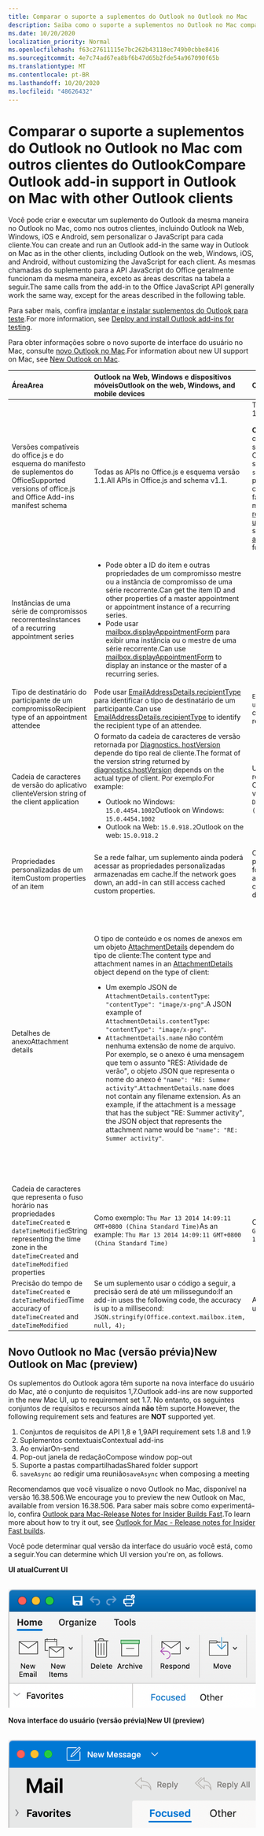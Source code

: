 ```yaml
---
title: Comparar o suporte a suplementos do Outlook no Outlook no Mac
description: Saiba como o suporte a suplementos no Outlook no Mac compara com outros clientes do Outlook.
ms.date: 10/20/2020
localization_priority: Normal
ms.openlocfilehash: f63c27611115e7bc262b43118ec749b0cbbe8416
ms.sourcegitcommit: 4e7c74ad67ea8bf6b47d65b2fde54a967090f65b
ms.translationtype: MT
ms.contentlocale: pt-BR
ms.lasthandoff: 10/20/2020
ms.locfileid: "48626432"
---
```

# <a name="compare-outlook-add-in-support-in-outlook-on-mac-with-other-outlook-clients"></a><span data-ttu-id="79744-103">Comparar o suporte a suplementos do Outlook no Outlook no Mac com outros clientes do Outlook</span><span class="sxs-lookup"><span data-stu-id="79744-103">Compare Outlook add-in support in Outlook on Mac with other Outlook clients</span></span>

<span data-ttu-id="79744-104">Você pode criar e executar um suplemento do Outlook da mesma maneira no Outlook no Mac, como nos outros clientes, incluindo Outlook na Web, Windows, iOS e Android, sem personalizar o JavaScript para cada cliente.</span><span class="sxs-lookup"><span data-stu-id="79744-104">You can create and run an Outlook add-in the same way in Outlook on Mac as in the other clients, including Outlook on the web, Windows, iOS, and Android, without customizing the JavaScript for each client.</span></span> <span data-ttu-id="79744-105">As mesmas chamadas do suplemento para a API JavaScript do Office geralmente funcionam da mesma maneira, exceto as áreas descritas na tabela a seguir.</span><span class="sxs-lookup"><span data-stu-id="79744-105">The same calls from the add-in to the Office JavaScript API generally work the same way, except for the areas described in the following table.</span></span>

<span data-ttu-id="79744-106">Para saber mais, confira [implantar e instalar suplementos do Outlook para teste](testing-and-tips.md).</span><span class="sxs-lookup"><span data-stu-id="79744-106">For more information, see [Deploy and install Outlook add-ins for testing](testing-and-tips.md).</span></span>

<span data-ttu-id="79744-107">Para obter informações sobre o novo suporte de interface do usuário no Mac, consulte [novo Outlook no Mac](#new-outlook-on-mac-preview).</span><span class="sxs-lookup"><span data-stu-id="79744-107">For information about new UI support on Mac, see [New Outlook on Mac](#new-outlook-on-mac-preview).</span></span>

| <span data-ttu-id="79744-108">Área</span><span class="sxs-lookup"><span data-stu-id="79744-108">Area</span></span> | <span data-ttu-id="79744-109">Outlook na Web, Windows e dispositivos móveis</span><span class="sxs-lookup"><span data-stu-id="79744-109">Outlook on the web, Windows, and mobile devices</span></span> | <span data-ttu-id="79744-110">Outlook no Mac</span><span class="sxs-lookup"><span data-stu-id="79744-110">Outlook on Mac</span></span> |
|:-----|:-----|:-----|
| <span data-ttu-id="79744-111">Versões compatíveis do office.js e do esquema do manifesto de suplementos do Office</span><span class="sxs-lookup"><span data-stu-id="79744-111">Supported versions of office.js and Office Add-ins manifest schema</span></span> | <span data-ttu-id="79744-112">Todas as APIs no Office.js e esquema versão 1.1.</span><span class="sxs-lookup"><span data-stu-id="79744-112">All APIs in Office.js and schema v1.1.</span></span> | <span data-ttu-id="79744-113">Todas as APIs no Office.js e esquema versão 1.1.</span><span class="sxs-lookup"><span data-stu-id="79744-113">All APIs in Office.js and schema v1.1.</span></span><br><br><span data-ttu-id="79744-114">**Observação**: no Outlook no Mac, somente compilar o 16.35.308 ou posterior oferece suporte para salvar uma reunião.</span><span class="sxs-lookup"><span data-stu-id="79744-114">**NOTE**: In Outlook on Mac, only build 16.35.308 or later supports saving a meeting.</span></span> <span data-ttu-id="79744-115">Caso contrário, o `saveAsync` método falhará quando for chamado a partir de uma reunião no modo de composição.</span><span class="sxs-lookup"><span data-stu-id="79744-115">Otherwise, the `saveAsync` method fails when called from a meeting in compose mode.</span></span> <span data-ttu-id="79744-116">Consulte [Não é possível salvar uma reunião como um rascunho no Outlook para Mac usando a API do Office JS](https://support.microsoft.com/help/4505745) para obter uma solução alternativa.</span><span class="sxs-lookup"><span data-stu-id="79744-116">See [Cannot save a meeting as a draft in Outlook for Mac by using Office JS API](https://support.microsoft.com/help/4505745) for a workaround.</span></span> |
| <span data-ttu-id="79744-117">Instâncias de uma série de compromissos recorrentes</span><span class="sxs-lookup"><span data-stu-id="79744-117">Instances of a recurring appointment series</span></span> | <ul><li><span data-ttu-id="79744-118">Pode obter a ID do item e outras propriedades de um compromisso mestre ou a instância de compromisso de uma série recorrente.</span><span class="sxs-lookup"><span data-stu-id="79744-118">Can get the item ID and other properties of a master appointment or appointment instance of a recurring series.</span></span></li><li><span data-ttu-id="79744-119">Pode usar [mailbox.displayAppointmentForm](../reference/objectmodel/preview-requirement-set/office.context.mailbox.md#methods) para exibir uma instância ou o mestre de uma série recorrente.</span><span class="sxs-lookup"><span data-stu-id="79744-119">Can use [mailbox.displayAppointmentForm](../reference/objectmodel/preview-requirement-set/office.context.mailbox.md#methods) to display an instance or the master of a recurring series.</span></span></li></ul> | <ul><li><span data-ttu-id="79744-120">Pode obter a ID do item e outras propriedades do compromisso mestre, mas não de uma instância de uma série recorrente.</span><span class="sxs-lookup"><span data-stu-id="79744-120">Can get the item ID and other properties of the master appointment, but not those of an instance of a recurring series.</span></span></li><li><span data-ttu-id="79744-p103">Pode exibir o compromisso mestre de uma série recorrente. Sem a ID do item, não pode exibir uma instância de uma série recorrente.</span><span class="sxs-lookup"><span data-stu-id="79744-p103">Can display the master appointment of a recurring series. Without the item ID, cannot display an instance of a recurring series.</span></span></li></ul> |
| <span data-ttu-id="79744-123">Tipo de destinatário do participante de um compromisso</span><span class="sxs-lookup"><span data-stu-id="79744-123">Recipient type of an appointment attendee</span></span> | <span data-ttu-id="79744-124">Pode usar [EmailAddressDetails.recipientType](/javascript/api/outlook/office.emailaddressdetails#recipienttype) para identificar o tipo de destinatário de um participante.</span><span class="sxs-lookup"><span data-stu-id="79744-124">Can use [EmailAddressDetails.recipientType](/javascript/api/outlook/office.emailaddressdetails#recipienttype) to identify the recipient type of an attendee.</span></span> | <span data-ttu-id="79744-125">`EmailAddressDetails.recipientType` retorna `undefined` para participantes do compromisso.</span><span class="sxs-lookup"><span data-stu-id="79744-125">`EmailAddressDetails.recipientType` returns `undefined` for appointment attendees.</span></span> |
| <span data-ttu-id="79744-126">Cadeia de caracteres de versão do aplicativo cliente</span><span class="sxs-lookup"><span data-stu-id="79744-126">Version string of the client application</span></span> | <span data-ttu-id="79744-127">O formato da cadeia de caracteres de versão retornada por [Diagnostics. hostVersion](/javascript/api/outlook/office.diagnostics#hostversion) depende do tipo real de cliente.</span><span class="sxs-lookup"><span data-stu-id="79744-127">The format of the version string returned by [diagnostics.hostVersion](/javascript/api/outlook/office.diagnostics#hostversion) depends on the actual type of client.</span></span> <span data-ttu-id="79744-128">Por exemplo:</span><span class="sxs-lookup"><span data-stu-id="79744-128">For example:</span></span><ul><li><span data-ttu-id="79744-129">Outlook no Windows: `15.0.4454.1002`</span><span class="sxs-lookup"><span data-stu-id="79744-129">Outlook on Windows: `15.0.4454.1002`</span></span></li><li><span data-ttu-id="79744-130">Outlook na Web: `15.0.918.2`</span><span class="sxs-lookup"><span data-stu-id="79744-130">Outlook on the web: `15.0.918.2`</span></span></li></ul> |<span data-ttu-id="79744-131">Um exemplo da cadeia de caracteres de versão retornada por `Diagnostics.hostVersion` no Outlook no Mac: `15.0 (140325)`</span><span class="sxs-lookup"><span data-stu-id="79744-131">An example of the version string returned by `Diagnostics.hostVersion` on Outlook on Mac: `15.0 (140325)`</span></span> |
| <span data-ttu-id="79744-132">Propriedades personalizadas de um item</span><span class="sxs-lookup"><span data-stu-id="79744-132">Custom properties of an item</span></span> | <span data-ttu-id="79744-133">Se a rede falhar, um suplemento ainda poderá acessar as propriedades personalizadas armazenadas em cache.</span><span class="sxs-lookup"><span data-stu-id="79744-133">If the network goes down, an add-in can still access cached custom properties.</span></span> | <span data-ttu-id="79744-134">Como o Outlook no Mac não armazena propriedades personalizadas em cache, se a rede for desativada, os suplementos não poderão acessá-los.</span><span class="sxs-lookup"><span data-stu-id="79744-134">Because Outlook on Mac does not cache custom properties, if the network goes down, add-ins would not be able to access them.</span></span> |
| <span data-ttu-id="79744-135">Detalhes de anexo</span><span class="sxs-lookup"><span data-stu-id="79744-135">Attachment details</span></span> | <span data-ttu-id="79744-136">O tipo de conteúdo e os nomes de anexos em um objeto [AttachmentDetails](/javascript/api/outlook/office.attachmentdetails) dependem do tipo de cliente:</span><span class="sxs-lookup"><span data-stu-id="79744-136">The content type and attachment names in an [AttachmentDetails](/javascript/api/outlook/office.attachmentdetails) object depend on the type of client:</span></span><ul><li><span data-ttu-id="79744-137">Um exemplo JSON de `AttachmentDetails.contentType`: `"contentType": "image/x-png"`.</span><span class="sxs-lookup"><span data-stu-id="79744-137">A JSON example of `AttachmentDetails.contentType`: `"contentType": "image/x-png"`.</span></span> </li><li><span data-ttu-id="79744-p105">`AttachmentDetails.name` não contém nenhuma extensão de nome de arquivo. Por exemplo, se o anexo é uma mensagem que tem o assunto "RES: Atividade de verão", o objeto JSON que representa o nome do anexo é `"name": "RE: Summer activity"`.</span><span class="sxs-lookup"><span data-stu-id="79744-p105">`AttachmentDetails.name` does not contain any filename extension. As an example, if the attachment is a message that has the subject "RE: Summer activity", the JSON object that represents the attachment name would be `"name": "RE: Summer activity"`.</span></span></li></ul> | <ul><li><span data-ttu-id="79744-140">Um exemplo JSON de `AttachmentDetails.contentType`: `"contentType" "image/png"`</span><span class="sxs-lookup"><span data-stu-id="79744-140">A JSON example of `AttachmentDetails.contentType`: `"contentType" "image/png"`</span></span></li><li><span data-ttu-id="79744-p106">`AttachmentDetails.name` sempre inclui uma extensão de nome de arquivo. Anexos que são itens de email têm uma extensão .eml, e compromissos têm uma extensão .ics. Por exemplo, se um anexo é um email com o assunto "RES: Atividade de verão", o objeto JSON que representa o nome do anexo é `"name": "RE: Summer activity.eml"`.</span><span class="sxs-lookup"><span data-stu-id="79744-p106">`AttachmentDetails.name` always includes a filename extension. Attachments that are mail items have a .eml extension, and appointments have a .ics extension. As an example, if an attachment is an email with the subject "RE: Summer activity", the JSON object that represents the attachment name would be `"name": "RE: Summer activity.eml"`.</span></span><p><span data-ttu-id="79744-144">**Observação**: se um arquivo for anexado programaticamente (por exemplo, por meio de um suplemento) sem uma extensão, `AttachmentDetails.name` não conterá essa extensão como parte do nome do arquivo.</span><span class="sxs-lookup"><span data-stu-id="79744-144">**NOTE**: If a file is programmatically attached (e.g through an add-in) without an extension then the `AttachmentDetails.name`  will not contain the extension as part of filename.</span></span></p></li></ul> |
| <span data-ttu-id="79744-145">Cadeia de caracteres que representa o fuso horário nas propriedades `dateTimeCreated` e `dateTimeModified`</span><span class="sxs-lookup"><span data-stu-id="79744-145">String representing the time zone in the `dateTimeCreated` and `dateTimeModified` properties</span></span> |<span data-ttu-id="79744-146">Como exemplo: `Thu Mar 13 2014 14:09:11 GMT+0800 (China Standard Time)`</span><span class="sxs-lookup"><span data-stu-id="79744-146">As an example: `Thu Mar 13 2014 14:09:11 GMT+0800 (China Standard Time)`</span></span> | <span data-ttu-id="79744-147">Como exemplo: `Thu Mar 13 2014 14:09:11 GMT+0800 (CST)`</span><span class="sxs-lookup"><span data-stu-id="79744-147">As an example: `Thu Mar 13 2014 14:09:11 GMT+0800 (CST)`</span></span> |
| <span data-ttu-id="79744-148">Precisão do tempo de `dateTimeCreated` e `dateTimeModified`</span><span class="sxs-lookup"><span data-stu-id="79744-148">Time accuracy of `dateTimeCreated` and `dateTimeModified`</span></span> | <span data-ttu-id="79744-149">Se um suplemento usar o código a seguir, a precisão será de até um milissegundo:</span><span class="sxs-lookup"><span data-stu-id="79744-149">If an add-in uses the following code, the accuracy is up to a millisecond:</span></span><br/>`JSON.stringify(Office.context.mailbox.item, null, 4);`| <span data-ttu-id="79744-150">A precisão é de até um segundo.</span><span class="sxs-lookup"><span data-stu-id="79744-150">The accuracy is up to only a second.</span></span> |

## <a name="new-outlook-on-mac-preview"></a><span data-ttu-id="79744-151">Novo Outlook no Mac (versão prévia)</span><span class="sxs-lookup"><span data-stu-id="79744-151">New Outlook on Mac (preview)</span></span>

<span data-ttu-id="79744-152">Os suplementos do Outlook agora têm suporte na nova interface do usuário do Mac, até o conjunto de requisitos 1,7.</span><span class="sxs-lookup"><span data-stu-id="79744-152">Outlook add-ins are now supported in the new Mac UI, up to requirement set 1.7.</span></span> <span data-ttu-id="79744-153">No entanto, os seguintes conjuntos de requisitos e recursos ainda **não** têm suporte.</span><span class="sxs-lookup"><span data-stu-id="79744-153">However, the following requirement sets and features are **NOT** supported yet.</span></span>

1. <span data-ttu-id="79744-154">Conjuntos de requisitos de API 1,8 e 1,9</span><span class="sxs-lookup"><span data-stu-id="79744-154">API requirement sets 1.8 and 1.9</span></span>
1. <span data-ttu-id="79744-155">Suplementos contextuais</span><span class="sxs-lookup"><span data-stu-id="79744-155">Contextual add-ins</span></span>
1. <span data-ttu-id="79744-156">Ao enviar</span><span class="sxs-lookup"><span data-stu-id="79744-156">On-send</span></span>
1. <span data-ttu-id="79744-157">Pop-out janela de redação</span><span class="sxs-lookup"><span data-stu-id="79744-157">Compose window pop-out</span></span>
1. <span data-ttu-id="79744-158">Suporte a pastas compartilhadas</span><span class="sxs-lookup"><span data-stu-id="79744-158">Shared folder support</span></span>
1. <span data-ttu-id="79744-159">`saveAsync` ao redigir uma reunião</span><span class="sxs-lookup"><span data-stu-id="79744-159">`saveAsync` when composing a meeting</span></span>

<span data-ttu-id="79744-160">Recomendamos que você visualize o novo Outlook no Mac, disponível na versão 16.38.506.</span><span class="sxs-lookup"><span data-stu-id="79744-160">We encourage you to preview the new Outlook on Mac, available from version 16.38.506.</span></span> <span data-ttu-id="79744-161">Para saber mais sobre como experimentá-lo, confira [Outlook para Mac-Release Notes for Insider Builds Fast](https://support.microsoft.com/office/d6347358-5613-433e-a49e-a9a0e8e0462a).</span><span class="sxs-lookup"><span data-stu-id="79744-161">To learn more about how to try it out, see [Outlook for Mac - Release notes for Insider Fast builds](https://support.microsoft.com/office/d6347358-5613-433e-a49e-a9a0e8e0462a).</span></span>

<span data-ttu-id="79744-162">Você pode determinar qual versão da interface do usuário você está, como a seguir.</span><span class="sxs-lookup"><span data-stu-id="79744-162">You can determine which UI version you're on, as follows.</span></span>

<span data-ttu-id="79744-163">**UI atual**</span><span class="sxs-lookup"><span data-stu-id="79744-163">**Current UI**</span></span>

&nbsp;&nbsp;&nbsp;&nbsp;![UI atual no Mac](../images/outlook-on-mac-classic.png)

<span data-ttu-id="79744-165">**Nova interface do usuário (versão prévia)**</span><span class="sxs-lookup"><span data-stu-id="79744-165">**New UI (preview)**</span></span>

&nbsp;&nbsp;&nbsp;&nbsp;![Nova interface do usuário na visualização no Mac](../images/outlook-on-mac-new.png)
